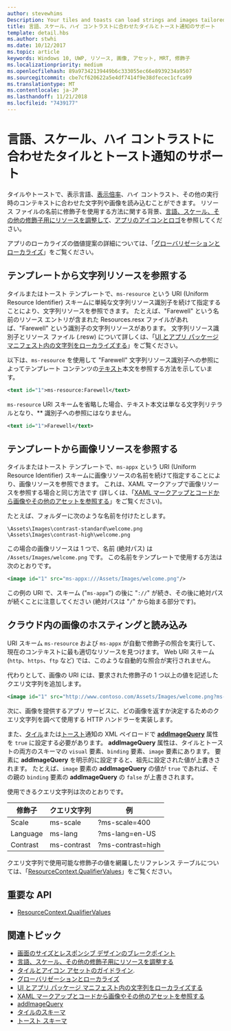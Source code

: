 ```yaml
---
author: stevewhims
Description: Your tiles and toasts can load strings and images tailored for display language, display scale factor, high contrast, and other runtime contexts.
title: 言語、スケール、ハイ コントラストに合わせたタイルとトースト通知のサポート
template: detail.hbs
ms.author: stwhi
ms.date: 10/12/2017
ms.topic: article
keywords: Windows 10, UWP, リソース, 画像, アセット, MRT, 修飾子
ms.localizationpriority: medium
ms.openlocfilehash: 89a97342139449b6c333055ec66e8939234a9507
ms.sourcegitcommit: cbe7cf620622a5e4df7414f9e38dfecec1cfca99
ms.translationtype: MT
ms.contentlocale: ja-JP
ms.lasthandoff: 11/21/2018
ms.locfileid: "7439177"
---
```

# <a name="tile-and-toast-notification-support-for-language-scale-and-high-contrast"></a>言語、スケール、ハイ コントラストに合わせたタイルとトースト通知のサポート

タイルやトーストで、表示言語、[表示倍率](../../layout/screen-sizes-and-breakpoints-for-responsive-design.md)、ハイ コントラスト、その他の実行時のコンテキストに合わせた文字列や画像を読み込むことができます。 リソース ファイルの名前に修飾子を使用する方法に関する背景、[言語、スケール、その他の修飾子用にリソースを調整して](../../../app-resources/tailor-resources-lang-scale-contrast.md)、[アプリのアイコンとロゴ](/windows/uwp/design/style/app-icons-and-logos)を参照してください。

アプリのローカライズの価値提案の詳細については、「[グローバリゼーションとローカライズ](../../globalizing/globalizing-portal.md)」をご覧ください。

## <a name="refer-to-a-string-resource-from-a-template"></a>テンプレートから文字列リソースを参照する

タイルまたはトースト テンプレートで、`ms-resource` という URI (Uniform Resource Identifier) スキームに単純な文字列リソース識別子を続けて指定することにより、文字列リソースを参照できます。 たとえば、"Farewell" という名前のリソース エントリが含まれた Resources.resx ファイルがあれば、"Farewell" という識別子の文字列リソースがあります。 文字列リソース識別子とリソース ファイル (.resw) について詳しくは、「[UI とアプリ パッケージ マニフェスト内の文字列をローカライズする](../../../app-resources/localize-strings-ui-manifest.md)」をご覧ください。

以下は、`ms-resource` を使用して "Farewell" 文字列リソース識別子への参照によってテンプレート コンテンツの[テキスト](/uwp/schemas/tiles/tilesschema/element-text?branch=live)本文を参照する方法を示しています。

```xml
<text id="1">ms-resource:Farewell</text>
```

`ms-resource` URI スキームを省略した場合、テキスト本文は単なる文字列リテラルとなり、** 識別子への参照にはなりません。

```xml
<text id="1">Farewell</text>
```

## <a name="refer-to-an-image-resource-from-a-template"></a>テンプレートから画像リソースを参照する

タイルまたはトースト テンプレートで、`ms-appx` という URI (Uniform Resource Identifier) スキームに画像リソースの名前を続けて指定することにより、画像リソースを参照できます。 これは、XAML マークアップで画像リソースを参照する場合と同じ方法です (詳しくは、「[XAML マークアップとコードから画像やその他のアセットを参照する](../../../app-resources/images-tailored-for-scale-theme-contrast.md#reference-an-image-or-other-asset-from-xaml-markup-and-code)」をご覧ください)。

たとえば、フォルダーに次のような名前を付けたとします。

```
\Assets\Images\contrast-standard\welcome.png
\Assets\Images\contrast-high\welcome.png
```

この場合の画像リソースは 1 つで、名前 (絶対パス) は `/Assets/Images/welcome.png` です。 この名前をテンプレートで使用する方法は次のとおりです。

```xml
<image id="1" src="ms-appx:///Assets/Images/welcome.png"/>
```

この例の URI で、スキーム ("`ms-appx`") の後に "`://`" が続き、その後に絶対パスが続くことに注意してください (絶対パスは "`/`" から始まる部分です)。

## <a name="hosting-and-loading-images-in-the-cloud"></a>クラウド内の画像のホスティングと読み込み

URI スキーム `ms-resource` および `ms-appx` が自動で修飾子の照合を実行して、現在のコンテキストに最も適切なリソースを見つけます。 Web URI スキーム (`http`、`https`、`ftp` など) では、このような自動的な照合が実行されません。

代わりとして、画像の URI には、要求された修飾子の 1 つ以上の値を記述したクエリ文字列を追加します。

```xml
<image id="1" src="http://www.contoso.com/Assets/Images/welcome.png?ms-lang=en-US"/>
```

次に、画像を提供するアプリ サービスに、どの画像を返すか決定するためのクエリ文字列を調べて使用する HTTP ハンドラーを実装します。

また、[タイル](/uwp/schemas/tiles/tilesschema/schema-root?branch=live)または[トースト](/uwp/schemas/tiles/toastschema/schema-root?branch=live)通知の XML ペイロードで [**addImageQuery**](/uwp/schemas/tiles/tilesschema/element-visual?branch=live) 属性を `true` に設定する必要があります。 **addImageQuery** 属性は、タイルとトーストの両方のスキーマの `visual` 要素、`binding` 要素、`image` 要素にあります。 要素に **addImageQuery** を明示的に設定すると、祖先に設定された値が上書きされます。 たとえば、`image` 要素の **addImageQuery** の値が `true` であれば、その親の `binding` 要素の **addImageQuery** の `false` が上書きされます。

使用できるクエリ文字列は次のとおりです。

| 修飾子 | クエリ文字列 | 例 |
| --------- | ------------ | ------- |
| Scale | ms-scale | ?ms-scale=400 |
| Language | ms-lang | ?ms-lang=en-US |
| Contrast | ms-contrast | ?ms-contrast=high |

クエリ文字列で使用可能な修飾子の値を網羅したリファレンス テーブルについては、「[ResourceContext.QualifierValues](/uwp/api/windows.applicationmodel.resources.core.resourcecontext.QualifierValues)」をご覧ください。

## <a name="important-apis"></a>重要な API

* [ResourceContext.QualifierValues](/uwp/api/windows.applicationmodel.resources.core.resourcecontext.QualifierValues)

## <a name="related-topics"></a>関連トピック

* [画面のサイズとレスポンシブ デザインのブレークポイント](../../layout/screen-sizes-and-breakpoints-for-responsive-design.md)
* [言語、スケール、その他の修飾子用にリソースを調整する](../../../app-resources/tailor-resources-lang-scale-contrast.md)
* [タイルとアイコン アセットのガイドライン](app-assets.md).
* [グローバリゼーションとローカライズ](../../globalizing/globalizing-portal.md)
* [UI とアプリ パッケージ マニフェスト内の文字列をローカライズする](../../../app-resources/localize-strings-ui-manifest.md)
* [XAML マークアップとコードから画像やその他のアセットを参照する](../../../app-resources/images-tailored-for-scale-theme-contrast.md)
* [addImageQuery](/uwp/schemas/tiles/tilesschema/element-visual?branch=live)
* [タイルのスキーマ](/uwp/schemas/tiles/tilesschema/schema-root?branch=live)
* [トースト スキーマ](/uwp/schemas/tiles/toastschema/schema-root?branch=live)
